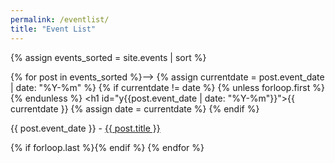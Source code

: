 ```yaml
---
permalink: /eventlist/
title: "Event List"
---
```


<div id="dates3">

{% assign events_sorted = site.events | sort %}
  
<!--{% for post in site.events %}-->
{% for post in events_sorted %}-->
  {% assign currentdate = post.event_date | date: "%Y-%m" %}
  {% if currentdate != date %}
    {% unless forloop.first %}{% endunless %}
    <h1 id="y{{post.event_date | date: "%Y-%m"}}">{{ currentdate }}</h1>
    {% assign date = currentdate %}
  {% endif %}
    <p>{{ post.event_date }} - <a href="/HPC-SIG/{{ post.url }}">{{ post.title }}</a></p>
  {% if forloop.last %}{% endif %}
{% endfor %}
</div>  
